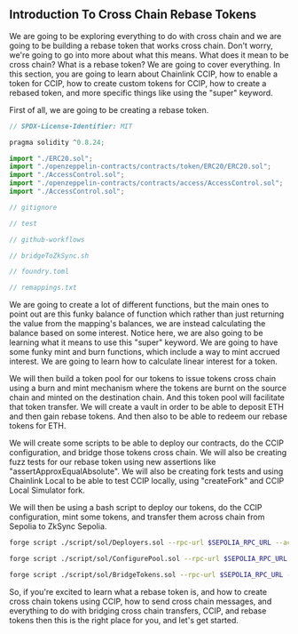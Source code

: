 ## Introduction To Cross Chain Rebase Tokens

We are going to be exploring everything to do with cross chain and we are going to be building a rebase token that works cross chain. Don't worry, we're going to go into more about what this means. What does it mean to be cross chain? What is a rebase token? We are going to cover everything. In this section, you are going to learn about Chainlink CCIP, how to enable a token for CCIP, how to create custom tokens for CCIP, how to create a rebased token, and more specific things like using the "super" keyword. 

First of all, we are going to be creating a rebase token. 

```javascript
// SPDX-License-Identifier: MIT

pragma solidity ^0.8.24;

import "./ERC20.sol";
import "./openzeppelin-contracts/contracts/token/ERC20/ERC20.sol";
import "./AccessControl.sol";
import "./openzeppelin-contracts/contracts/access/AccessControl.sol";
import "./AccessControl.sol";

// gitignore

// test

// github-workflows

// bridgeToZkSync.sh

// foundry.toml

// remappings.txt
```

We are going to create a lot of different functions, but the main ones to point out are this funky balance of function which rather than just returning the value from the mapping's balances, we are instead calculating the balance based on some interest. Notice here, we are also going to be learning what it means to use this "super" keyword. We are going to have some funky mint and burn functions, which include a way to mint accrued interest. We are going to learn how to calculate linear interest for a token. 

We will then build a token pool for our tokens to issue tokens cross chain using a burn and mint mechanism where the tokens are burnt on the source chain and minted on the destination chain. And this token pool will facilitate that token transfer. We will create a vault in order to be able to deposit ETH and then gain rebase tokens. And then also to be able to redeem our rebase tokens for ETH. 

We will create some scripts to be able to deploy our contracts, do the CCIP configuration, and bridge those tokens cross chain. We will also be creating fuzz tests for our rebase token using new assertions like "assertApproxEqualAbsolute". We will also be creating fork tests and using Chainlink Local to be able to test CCIP locally, using "createFork" and CCIP Local Simulator fork. 

We will then be using a bash script to deploy our tokens, do the CCIP configuration, mint some tokens, and transfer them across chain from Sepolia to ZkSync Sepolia. 

```bash
forge script ./script/sol/Deployers.sol --rpc-url $SEPOLIA_RPC_URL --account updraft --broadcast
```

```bash
forge script ./script/sol/ConfigurePool.sol --rpc-url $SEPOLIA_RPC_URL --account updraft --broadcast --sig "run/address:updateInterestRate(uint256,bytes)" --run-address $SEPOLIA_POOL_ADDRESS
```

```bash
forge script ./script/sol/BridgeTokens.sol --rpc-url $SEPOLIA_RPC_URL --account updraft --broadcast --sig "sendMessage(uint256,bytes)" --message "uint256" $SEPOLIA_POOL_ADDRESS $ZK_SYNC_SEPOLIA_POOL_ADDRESS
```

So, if you're excited to learn what a rebase token is, and how to create cross chain tokens using CCIP, how to send cross chain messages, and everything to do with bridging cross chain transfers, CCIP, and rebase tokens then this is the right place for you, and let's get started. 
